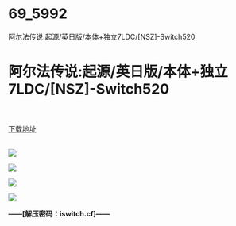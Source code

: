 # 69_5992
阿尔法传说:起源/英日版/本体+独立7LDC/[NSZ]-Switch520
# 阿尔法传说:起源/英日版/本体+独立7LDC/[NSZ]-Switch520
 <br/></br>
[下载地址](https://www.switch520.cc/article/5992 "下载地址")
<br/></br>

<p></p>
<p><img src="https://www.switch520.cc/muke_img/upload_art_editor_20201023-1_8d103c23f8370953088534dd2caef04f.jpg"></p>
<p><img src="https://www.switch520.cc/muke_img/upload_art_editor_20201023-1_679b85ed124b07f1b008ad7fe95c928b.jpg"></p>
<p><img src="https://www.switch520.cc/muke_img/upload_art_editor_20201023-1_ffb003880cd828efef516ffa18a05314.jpg"></p>
<p><img src="https://www.switch520.cc/muke_img/upload_art_editor_20201023-1_9138dc5fd0af850e2b45569ca122b9ea.jpg"></p>
<p><span></span></p>
<p></p>
<p></p>
<p><span><strong>——[解压密码：iswitch.cf]——</strong></span></p>
